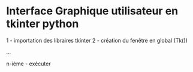 <h1>Interface Graphique utilisateur en tkinter python </h1>

1 - importation des libraires tkinter 
2 - création du fenêtre en global (Tk())

...


n-ième - exécuter 
